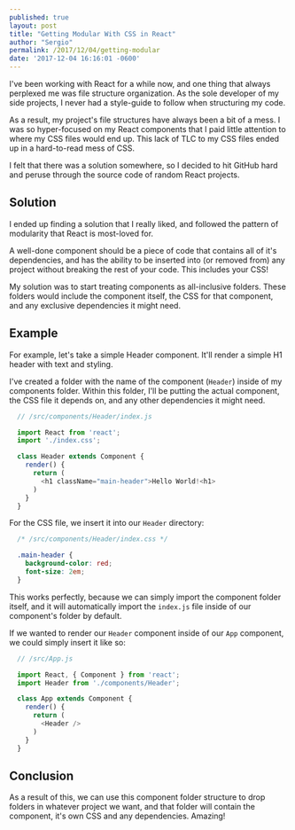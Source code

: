```yaml
---
published: true
layout: post
title: "Getting Modular With CSS in React"
author: "Sergio"
permalink: /2017/12/04/getting-modular
date: '2017-12-04 16:16:01 -0600'
---
```


I've been working with React for a while now, and one thing that always perplexed me was file structure organization. As the sole developer of my side projects, I never had a style-guide to follow when structuring my code.

As a result, my project's file structures have always been a bit of a mess. I was so hyper-focused on my React components that I paid little attention to where my CSS files would end up. This lack of TLC to my CSS files ended up in a hard-to-read mess of CSS.

I felt that there was a solution somewhere, so I decided to hit GitHub hard and peruse through the source code of random React projects.

## Solution

I ended up finding a solution that I really liked, and followed the pattern of modularity that React is most-loved for.

A well-done component should be a piece of code that contains all of it's dependencies, and has the ability to be inserted into (or removed from) any project without breaking the rest of your code. This includes your CSS!

My solution was to start treating components as all-inclusive folders. These folders would include the component itself, the CSS for that component, and any exclusive dependencies it might need.

## Example

For example, let's take a simple Header component. It'll render a simple H1 header with text and styling.

I've created a folder with the name of the component (`Header`) inside of my components folder. Within this folder, I'll be putting the actual component, the CSS file it depends on, and any other dependencies it might need.

```javascript
  // /src/components/Header/index.js

  import React from 'react';
  import './index.css';

  class Header extends Component {
    render() {
      return (
        <h1 className="main-header">Hello World!<h1>
      )
    }
  }
```

For the CSS file, we insert it into our `Header` directory:

```css
  /* /src/components/Header/index.css */

  .main-header {
    background-color: red;
    font-size: 2em;
  }
```

This works perfectly, because we can simply import the component folder itself, and it will automatically import the `index.js` file inside of our component's folder by default.

If we wanted to render our `Header` component inside of our `App` component, we could simply insert it like so:

```javascript
  // /src/App.js

  import React, { Component } from 'react';
  import Header from './components/Header';

  class App extends Component {
    render() {
      return (
        <Header />
      )
    }
  }
```

## Conclusion

As a result of this, we can use this component folder structure to drop folders in whatever project we want, and that folder will contain the component, it's own CSS and any dependencies. Amazing!
